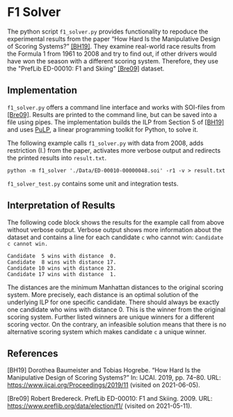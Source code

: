 # F1 Solver

The python script `f1_solver.py` provides functionality to repoduce the experimental results from the paper “How Hard Is the Manipulative Design of Scoring Systems?” [[BH19]](#BH19).
They examine real-world race results from the Formula 1 from 1961 to 2008 and try to find out, if other drivers would have won the season with a different scoring system.
Therefore, they use the "PrefLib ED-00010: F1 and Skiing" [[Bre09]](#Bre09) dataset.

## Implementation

`f1_solver.py` offers a command line interface and works with SOI-files from [[Bre09]](#Bre09).
Results are printed to the command line, but can be saved into a file using pipes.
The implementation builds the ILP from Section 5 of [[BH19]](#BH19) and uses [PuLP](http://coin-or.github.io/pulp/), a linear programming toolkit for Python, to solve it.

The following example calls `f1_solver.py` with data from 2008, adds restriction (I.) from the paper, activates more verbose output and redirects the printed results into `result.txt`.

```
python -m f1_solver './Data/ED-00010-00000048.soi' -r1 -v > result.txt
```

`f1_solver_test.py` contains some unit and integration tests.

## Interpretation of Results

The following code block shows the results for the example call from above without verbose output.
Verbose output shows more information about the dataset and contains a line for each candidate `c` who cannot win: `Candidate c cannot win.`

```
Candidate  5 wins with distance  0.
Candidate  8 wins with distance 17.
Candidate 10 wins with distance 23.
Candidate 17 wins with distance  1.
```

The distances are the minimum Manhattan distances to the original scoring system.
More precisely, each distance is an optimal solution of the underlying ILP for one specific candidate.
There should always be exactly one candidate who wins with distance 0.
This is the winner from the original scoring system.
Further listed winners are unique winners for a different scoring vector.
On the contrary, an infeasible solution means that there is no alternative scoring system which makes candidate `c` a unique winner.

## References

<a id="BH19">[BH19]</a>
Dorothea Baumeister and Tobias Hogrebe.
“How Hard Is the Manipulative Design of Scoring Systems?”
In: IJCAI. 2019, pp. 74–80.
URL: https://www.ijcai.org/Proceedings/2019/11 (visited on 2021-06-05).

<a id="Bre09">[Bre09]</a>
Robert Bredereck.
PrefLib ED-00010: F1 and Skiing. 2009.
URL: https://www.preflib.org/data/election/f1/ (visited on 2021-05-11).
